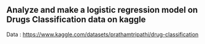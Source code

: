 ## Analyze and make a logistic regression model on Drugs Classification data on kaggle 

Data : https://www.kaggle.com/datasets/prathamtripathi/drug-classification
